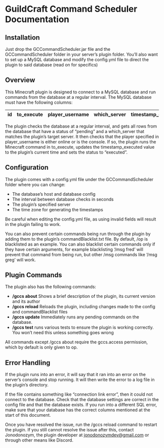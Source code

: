 # GuildCraft Command Scheduler Documentation #

## Installation ##
Just drop the GCCommandScheduler.jar file and the GCCommandScheduler folder in your server’s plugin folder. You’ll also want to set up a MySQL database and modify the config.yml file to direct the plugin to said database (read on for specifics)

## Overview ##
This Minecraft plugin is designed to connect to a MySQL database and run commands from the database at a regular interval. The MySQL database must have the following columns:

| id | to_execute | player_username | which_server | timestamp_created | timestamp_executed | status |
|----|------------|-----------------|--------------|-------------------|--------------------|--------|

The plugin checks the database at a regular interval, and gets all rows from the database that have a status of “pending” and a which_server that matches the plugin’s target server. It then checks that the player specified in player_username is either online or is the console. If so, the plugin runs the Minecraft command in to_execute, updates the timestamp_executed value to the plugin’s current time and sets the status to “executed”.

## Configuration ##
The plugin comes with a config.yml file under the GCCommandScheduler folder where you can change:
  * The database’s host and database config
  *	The interval between database checks in seconds
  *	The plugin’s specified server
  *	The time zone for generating the timestamps

Be careful when editing the config.yml file, as using invalid fields will result in the plugin failing to work.

You can also prevent certain commands being run through the plugin by adding them to the plugin’s commandBlacklist.txt file. By default, /op is blacklisted as an example. You can also blacklist certain commands only if they have certain arguments, for example blacklisting ‘/msg fred’ will prevent that command from being run, but other /msg commands like ‘/msg greg’ will work.

## Plugin Commands ##
The plugin also has the following commands:
   * **/gccs about** 	Shows a brief description of the plugin, its current version and its author
   * **/gccs reload** 	Reloads the plugin, including changes made to the config and commandBlacklist files
   * **/gccs update** 	Immediately runs any pending commands on the database.
   * **/gccs test**	runs various tests to ensure the plugin is working correctly. You won’t need this unless something goes wrong

All commands except /gccs about require the gccs.access permission, which by default is only given to op.

## Error Handling ##
If the plugin runs into an error, it will say that it ran into an error on the server’s console and stop running. It will then write the error to a log file in the plugin’s directory.

If the file contains something like “connection link error”, then it could not connect to the database. Check that the database settings are correct in the config file and that the database exists. If you run into a different SQL error, make sure that your database has the correct columns mentioned at the start of this document.

Once you have resolved the issue, run the /gccs reload command to restart the plugin. If you still cannot resolve the issue after this, contact Jonodonozym, the plugin developer at jonodonozymdev@gmail.com or through other means like Discord.
